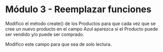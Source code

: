 # Módulo 3 - Reemplazar funciones

Modifico el método create() de los Productos para que cada vez que se cree un nuevo producto en el campo Azul aparezca si el Producto puede ser vendido y/o puede ser comprado.

Modifico este campo para que sea de solo lectura.
